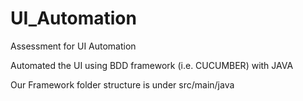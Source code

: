 # UI_Automation
Assessment for UI Automation

Automated the UI using BDD framework (i.e. CUCUMBER) with JAVA

Our Framework folder structure is under src/main/java
